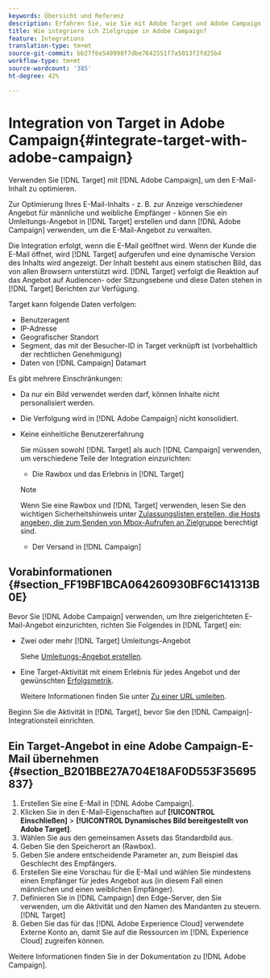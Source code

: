```yaml
---
keywords: Übersicht und Referenz
description: Erfahren Sie, wie Sie mit Adobe Target und Adobe Campaign E-Mail-Inhalte optimieren können.
title: Wie integriere ich Zielgruppe in Adobe Campaign?
feature: Integrations
translation-type: tm+mt
source-git-commit: bb27f6e540998f7dbe7642551f7a5013f2fd25b4
workflow-type: tm+mt
source-wordcount: '385'
ht-degree: 42%

---
```



# Integration von Target in Adobe Campaign{#integrate-target-with-adobe-campaign}

Verwenden Sie [!DNL Target] mit [!DNL Adobe Campaign], um den E-Mail-Inhalt zu optimieren.

Zur Optimierung Ihres E-Mail-Inhalts - z. B. zur Anzeige verschiedener Angebot für männliche und weibliche Empfänger - können Sie ein Umleitungs-Angebot in [!DNL Target] erstellen und dann [!DNL Adobe Campaign] verwenden, um die E-Mail-Angebot zu verwalten.

Die Integration erfolgt, wenn die E-Mail geöffnet wird. Wenn der Kunde die E-Mail öffnet, wird [!DNL Target] aufgerufen und eine dynamische Version des Inhalts wird angezeigt. Der Inhalt besteht aus einem statischen Bild, das von allen Browsern unterstützt wird. [!DNL Target] verfolgt die Reaktion auf das Angebot auf Audiencen- oder Sitzungsebene und diese Daten stehen in  [!DNL Target] Berichten zur Verfügung.

Target kann folgende Daten verfolgen:

* Benutzeragent
* IP-Adresse
* Geografischer Standort
* Segment, das mit der Besucher-ID in Target verknüpft ist (vorbehaltlich der rechtlichen Genehmigung)
* Daten von [!DNL Campaign] Datamart

Es gibt mehrere Einschränkungen:

* Da nur ein Bild verwendet werden darf, können Inhalte nicht personalisiert werden.
* Die Verfolgung wird in [!DNL Adobe Campaign] nicht konsolidiert.
* Keine einheitliche Benutzererfahrung

   Sie müssen sowohl [!DNL Target] als auch [!DNL Campaign] verwenden, um verschiedene Teile der Integration einzurichten:

   * Die Rawbox und das Erlebnis in [!DNL Target]
   >[!NOTE]
   >
   >Wenn Sie eine Rawbox und [!DNL Target] verwenden, lesen Sie den wichtigen Sicherheitshinweis unter [Zulassungslisten erstellen, die Hosts angeben, die zum Senden von Mbox-Aufrufen an Zielgruppe](/help/administrating-target/hosts.md#allowlist) berechtigt sind.

   * Der Versand in [!DNL Campaign]



## Vorabinformationen   {#section_FF19BF1BCA064260930BF6C141313B0E}

Bevor Sie [!DNL Adobe Campaign] verwenden, um Ihre zielgerichteten E-Mail-Angebot einzurichten, richten Sie Folgendes in [!DNL Target] ein:

* Zwei oder mehr [!DNL Target] Umleitungs-Angebot

   Siehe [Umleitungs-Angebot erstellen](/help/c-experiences/c-manage-content/offer-redirect.md).
* Eine Target-Aktivität mit einem Erlebnis für jedes Angebot und der gewünschten [Erfolgsmetrik](/help/c-activities/r-success-metrics/success-metrics.md).

   Weitere Informationen finden Sie unter [Zu einer URL umleiten](/help/c-experiences/c-visual-experience-composer/redirect-offer.md).

Beginn Sie die Aktivität in [!DNL Target], bevor Sie den [!DNL Campaign]-Integrationsteil einrichten.

## Ein Target-Angebot in eine Adobe Campaign-E-Mail übernehmen   {#section_B201BBE27A704E18AF0D553F35695837}

1. Erstellen Sie eine E-Mail in [!DNL Adobe Campaign].
1. Klicken Sie in den E-Mail-Eigenschaften auf **[!UICONTROL Einschließen]** > **[!UICONTROL Dynamisches Bild bereitgestellt von Adobe Target]**.
1. Wählen Sie aus den gemeinsamen Assets das Standardbild aus.
1. Geben Sie den Speicherort an (Rawbox).
1. Geben Sie andere entscheidende Parameter an, zum Beispiel das Geschlecht des Empfängers.
1. Erstellen Sie eine Vorschau für die E-Mail und wählen Sie mindestens einen Empfänger für jedes Angebot aus (in diesem Fall einen männlichen und einen weiblichen Empfänger).
1. Definieren Sie in [!DNL Campaign] den Edge-Server, den Sie verwenden, um die Aktivität und den Namen des Mandanten zu steuern.[!DNL Target]
1. Geben Sie das für das [!DNL Adobe Experience Cloud] verwendete Externe Konto an, damit Sie auf die Ressourcen im [!DNL Experience Cloud] zugreifen können.

Weitere Informationen finden Sie in der Dokumentation zu [!DNL Adobe Campaign].
